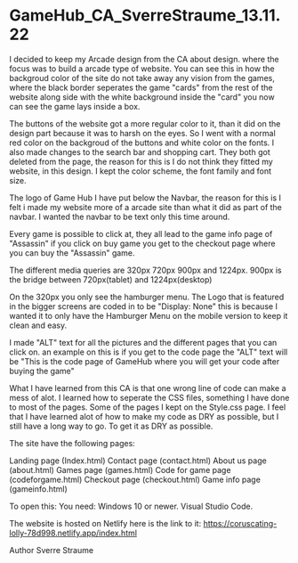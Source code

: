 # GameHub_CA_SverreStraume_13.11.22

I decided to keep my Arcade design from the CA about design. where the focus was to build a arcade type of website.
You can see this in how the backgroud color of the site do not take away any vision from the games, where the black border seperates the game "cards"
from the rest of the website along side with the white background inside the "card" you now can see the game lays inside a box.

The buttons of the website got a more regular color to it, than it did on the design part because it was to harsh on the eyes. So I went with a normal red color on the
backgroud of the buttons and white color on the fonts.
I also made changes to the search bar and shopping cart. They both got deleted from the page, the reason for this is I do not think they fitted my website, in this design.
I kept the color scheme, the font family and font size.

The logo of Game Hub I have put below the Navbar, the reason for this is I felt i made my website more of a arcade site than what it did as part of the navbar.
I wanted the navbar to be text only this time around.


Every game is possible to click at, they all lead to the game info page of "Assassin" if you click on buy game you get to the checkout page where you can buy the "Assassin"
game.

The different media queries are 320px 720px 900px and 1224px.
900px is the bridge between 720px(tablet) and 1224px(desktop)

On the 320px you only see the hamburger menu. The Logo that is featured in the bigger screens are coded in to be "Display: None" this is because I wanted it to only
have the Hamburger Menu on the mobile version to keep it clean and easy.

I made "ALT" text for all the pictures and the different pages that you can click on. an example on this is if you get to the code page the "ALT" text will be
"This is the code page of GameHub where you will get your code after buying the game"

What I have learned from this CA is that one wrong line of code can make a mess of alot. I learned how to seperate the CSS files, something I have done to most of
the pages. Some of the pages I kept on the Style.css page.
I feel that I have learned alot of how to make my code as DRY as possible, but I still have a long way to go. To get it as DRY as possible.

The site have the following pages:

Landing page (Index.html)
Contact page (contact.html)
About us page (about.html)
Games page (games.html)
Code for game page (codeforgame.html)
Checkout page (checkout.html)
Game info page (gameinfo.html)





To open this:
You need:
Windows 10 or newer.
Visual Studio Code.


The website is hosted on Netlify
here is the link to it:
https://coruscating-lolly-78d998.netlify.app/index.html



Author
Sverre Straume



